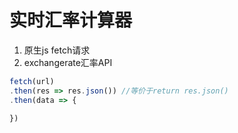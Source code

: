 # 实时汇率计算器

1. 原生js fetch请求
2. exchangerate汇率API

```js
fetch(url)
.then(res => res.json()) //等价于return res.json()
.then(data => {
	
})
```